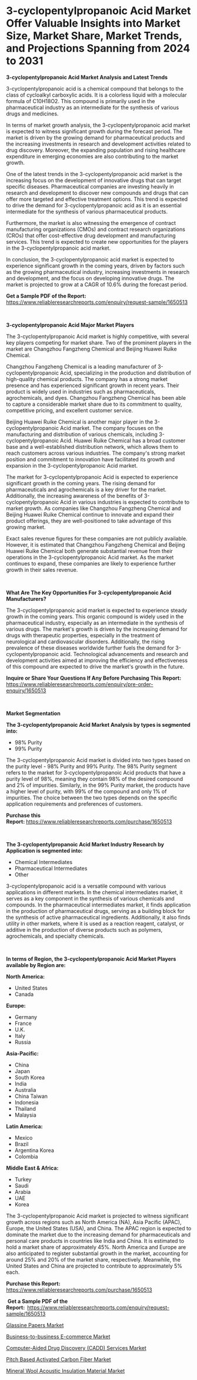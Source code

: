 <p><h1>3-cyclopentylpropanoic Acid Market Offer Valuable Insights into Market Size, Market Share, Market Trends, and Projections Spanning from 2024 to 2031</h1></p><p><strong>3-cyclopentylpropanoic Acid Market Analysis and Latest Trends</strong></p>
<p><p>3-cyclopentylpropanoic acid is a chemical compound that belongs to the class of cycloalkyl carboxylic acids. It is a colorless liquid with a molecular formula of C10H18O2. This compound is primarily used in the pharmaceutical industry as an intermediate for the synthesis of various drugs and medicines.</p><p>In terms of market growth analysis, the 3-cyclopentylpropanoic acid market is expected to witness significant growth during the forecast period. The market is driven by the growing demand for pharmaceutical products and the increasing investments in research and development activities related to drug discovery. Moreover, the expanding population and rising healthcare expenditure in emerging economies are also contributing to the market growth.</p><p>One of the latest trends in the 3-cyclopentylpropanoic acid market is the increasing focus on the development of innovative drugs that can target specific diseases. Pharmaceutical companies are investing heavily in research and development to discover new compounds and drugs that can offer more targeted and effective treatment options. This trend is expected to drive the demand for 3-cyclopentylpropanoic acid as it is an essential intermediate for the synthesis of various pharmaceutical products.</p><p>Furthermore, the market is also witnessing the emergence of contract manufacturing organizations (CMOs) and contract research organizations (CROs) that offer cost-effective drug development and manufacturing services. This trend is expected to create new opportunities for the players in the 3-cyclopentylpropanoic acid market.</p><p>In conclusion, the 3-cyclopentylpropanoic acid market is expected to experience significant growth in the coming years, driven by factors such as the growing pharmaceutical industry, increasing investments in research and development, and the focus on developing innovative drugs. The market is projected to grow at a CAGR of 10.6% during the forecast period.</p></p>
<p><strong>Get a Sample PDF of the Report:&nbsp;</strong> <a href="https://www.reliableresearchreports.com/enquiry/request-sample/1650513">https://www.reliableresearchreports.com/enquiry/request-sample/1650513</a></p>
<p>&nbsp;</p>
<p><strong>3-cyclopentylpropanoic Acid Major Market Players</strong></p>
<p><p>The 3-cyclopentylpropanoic Acid market is highly competitive, with several key players competing for market share. Two of the prominent players in the market are Changzhou Fangzheng Chemical and Beijing Huawei Ruike Chemical.</p><p>Changzhou Fangzheng Chemical is a leading manufacturer of 3-cyclopentylpropanoic Acid, specializing in the production and distribution of high-quality chemical products. The company has a strong market presence and has experienced significant growth in recent years. Their product is widely used in industries such as pharmaceuticals, agrochemicals, and dyes. Changzhou Fangzheng Chemical has been able to capture a considerable market share due to its commitment to quality, competitive pricing, and excellent customer service.</p><p>Beijing Huawei Ruike Chemical is another major player in the 3-cyclopentylpropanoic Acid market. The company focuses on the manufacturing and distribution of various chemicals, including 3-cyclopentylpropanoic Acid. Huawei Ruike Chemical has a broad customer base and a well-established distribution network, which allows them to reach customers across various industries. The company's strong market position and commitment to innovation have facilitated its growth and expansion in the 3-cyclopentylpropanoic Acid market.</p><p>The market for 3-cyclopentylpropanoic Acid is expected to experience significant growth in the coming years. The rising demand for pharmaceuticals and agrochemicals is a key driver for the market. Additionally, the increasing awareness of the benefits of 3-cyclopentylpropanoic Acid in various industries is expected to contribute to market growth. As companies like Changzhou Fangzheng Chemical and Beijing Huawei Ruike Chemical continue to innovate and expand their product offerings, they are well-positioned to take advantage of this growing market.</p><p>Exact sales revenue figures for these companies are not publicly available. However, it is estimated that Changzhou Fangzheng Chemical and Beijing Huawei Ruike Chemical both generate substantial revenue from their operations in the 3-cyclopentylpropanoic Acid market. As the market continues to expand, these companies are likely to experience further growth in their sales revenue.</p></p>
<p>&nbsp;</p>
<p><strong>What Are The Key Opportunities For 3-cyclopentylpropanoic Acid Manufacturers?</strong></p>
<p><p>The 3-cyclopentylpropanoic acid market is expected to experience steady growth in the coming years. This organic compound is widely used in the pharmaceutical industry, especially as an intermediate in the synthesis of various drugs. The market's growth is driven by the increasing demand for drugs with therapeutic properties, especially in the treatment of neurological and cardiovascular disorders. Additionally, the rising prevalence of these diseases worldwide further fuels the demand for 3-cyclopentylpropanoic acid. Technological advancements and research and development activities aimed at improving the efficiency and effectiveness of this compound are expected to drive the market's growth in the future.</p></p>
<p><strong>Inquire or Share Your Questions If Any Before Purchasing This Report:</strong> <a href="https://www.reliableresearchreports.com/enquiry/pre-order-enquiry/1650513">https://www.reliableresearchreports.com/enquiry/pre-order-enquiry/1650513</a></p>
<p>&nbsp;</p>
<p><strong>Market Segmentation</strong></p>
<p><strong>The 3-cyclopentylpropanoic Acid Market Analysis by types is segmented into:</strong></p>
<p><ul><li>98% Purity</li><li>99% Purity</li></ul></p>
<p><p>The 3-cyclopentylpropanoic Acid market is divided into two types based on the purity level - 98% Purity and 99% Purity. The 98% Purity segment refers to the market for 3-cyclopentylpropanoic Acid products that have a purity level of 98%, meaning they contain 98% of the desired compound and 2% of impurities. Similarly, in the 99% Purity market, the products have a higher level of purity, with 99% of the compound and only 1% of impurities. The choice between the two types depends on the specific application requirements and preferences of customers.</p></p>
<p><strong>Purchase this Report:&nbsp;</strong><a href="https://www.reliableresearchreports.com/purchase/1650513">https://www.reliableresearchreports.com/purchase/1650513</a></p>
<p>&nbsp;</p>
<p><strong>The 3-cyclopentylpropanoic Acid Market Industry Research by Application is segmented into:</strong></p>
<p><ul><li>Chemical Intermediates</li><li>Pharmaceutical Intermediates</li><li>Other</li></ul></p>
<p><p>3-cyclopentylpropanoic acid is a versatile compound with various applications in different markets. In the chemical intermediates market, it serves as a key component in the synthesis of various chemicals and compounds. In the pharmaceutical intermediates market, it finds application in the production of pharmaceutical drugs, serving as a building block for the synthesis of active pharmaceutical ingredients. Additionally, it also finds utility in other markets, where it is used as a reaction reagent, catalyst, or additive in the production of diverse products such as polymers, agrochemicals, and specialty chemicals.</p></p>
<p>&nbsp;</p>
<p><strong>In terms of Region, the 3-cyclopentylpropanoic Acid Market Players available by Region are:</strong></p>
<p>
    <p> <strong> North America: </strong>
        <ul>
            <li>United States</li>
            <li>Canada</li>
        </ul>
        </p> 
    <p> <strong> Europe: </strong>
        <ul>
            <li>Germany</li>
            <li>France</li>
            <li>U.K.</li>
            <li>Italy</li>
            <li>Russia</li>
        </ul>
        </p> 
    <p> <strong> Asia-Pacific: </strong>
        <ul>
            <li>China</li>
            <li>Japan</li>
            <li>South Korea</li>
            <li>India</li>
            <li>Australia</li>
            <li>China Taiwan</li>
            <li>Indonesia</li>
            <li>Thailand</li>
            <li>Malaysia</li>
        </ul>
        </p> 
    <p> <strong> Latin America: </strong>
        <ul>
            <li>Mexico</li>
            <li>Brazil</li>
            <li>Argentina Korea</li>
            <li>Colombia</li>
        </ul>
        </p> 
    <p> <strong> Middle East & Africa: </strong>
        <ul>
            <li>Turkey</li>
            <li>Saudi</li>
            <li>Arabia</li>
            <li>UAE</li>
            <li>Korea</li>
        </ul>
    </p>
    </p>
<p><p>The 3-cyclopentylpropanoic Acid market is projected to witness significant growth across regions such as North America (NA), Asia Pacific (APAC), Europe, the United States (USA), and China. The APAC region is expected to dominate the market due to the increasing demand for pharmaceuticals and personal care products in countries like India and China. It is estimated to hold a market share of approximately 45%. North America and Europe are also anticipated to register substantial growth in the market, accounting for around 25% and 20% of the market share, respectively. Meanwhile, the United States and China are projected to contribute to approximately 5% each.</p></p>
<p><strong>Purchase this Report: </strong><a href="https://www.reliableresearchreports.com/purchase/1650513">https://www.reliableresearchreports.com/purchase/1650513</a></p>
<p>&nbsp;<strong>Get a Sample PDF of the Report:&nbsp;&nbsp;</strong><a href="https://www.reliableresearchreports.com/enquiry/request-sample/1650513">https://www.reliableresearchreports.com/enquiry/request-sample/1650513</a></p>
<p><strong></strong></p>
<p><p><a href="https://medium.com/p/5c94f208285f/edit">Glassine Papers Market</a></p><p><a href="https://github.com/indrystar/Market-Research-Report-List-1/blob/main/business-to-business-e-commerce-market.md">Business-to-business E-commerce Market</a></p><p><a href="https://github.com/juniordelafrance/Market-Research-Report-List-1/blob/main/computer-aided-drug-discovery-cadd-services-market.md">Computer-Aided Drug Discovery (CADD) Services Market</a></p><p><a href="http://issuu.com/reportprime-2/docs/pitch-based-activated-carbon-fiber-market-size-203">Pitch Based Activated Carbon Fiber Market</a></p><p><a href="http://issuu.com/reportprime-2/docs/mineral-wool-acoustic-insulation-material-market-s">Mineral Wool Acoustic Insulation Material Market</a></p></p>